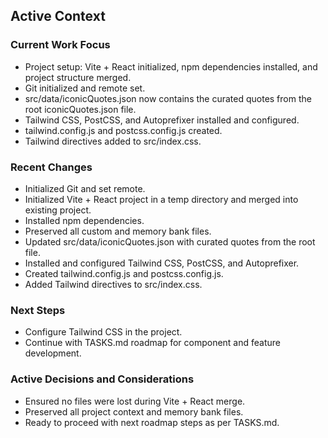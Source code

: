 ## Active Context

### Current Work Focus
- Project setup: Vite + React initialized, npm dependencies installed, and project structure merged.
- Git initialized and remote set.
- src/data/iconicQuotes.json now contains the curated quotes from the root iconicQuotes.json file.
- Tailwind CSS, PostCSS, and Autoprefixer installed and configured.
- tailwind.config.js and postcss.config.js created.
- Tailwind directives added to src/index.css.

### Recent Changes
- Initialized Git and set remote.
- Initialized Vite + React project in a temp directory and merged into existing project.
- Installed npm dependencies.
- Preserved all custom and memory bank files.
- Updated src/data/iconicQuotes.json with curated quotes from the root file.
- Installed and configured Tailwind CSS, PostCSS, and Autoprefixer.
- Created tailwind.config.js and postcss.config.js.
- Added Tailwind directives to src/index.css.

### Next Steps
- Configure Tailwind CSS in the project.
- Continue with TASKS.md roadmap for component and feature development.

### Active Decisions and Considerations
- Ensured no files were lost during Vite + React merge.
- Preserved all project context and memory bank files.
- Ready to proceed with next roadmap steps as per TASKS.md.
